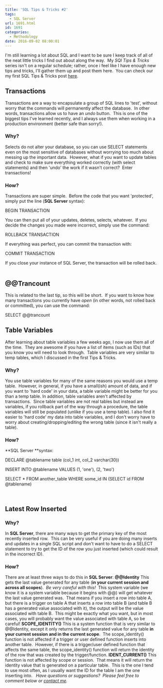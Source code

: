 ```yaml
---
title: 'SQL Tips & Tricks #2'
tags:
  - SQL Server
url: 1691.html
id: 1691
categories:
  - Methodology
date: 2016-09-02 08:00:01
---
```


I'm still learning a lot about SQL and I want to be sure I keep track of all of the neat little tricks I find out about along the way.  My _SQl Tips & Tricks_ series isn't on a regular schedule; rather, once i feel like I have enough new tips and tricks, I'll gather them up and post them here.  You can check our my first SQL Tips & Tricks post [here](/sql-tips-tricks-1/).  

Transactions
------------

Transactions are a way to encapsulate a group of SQL lines to 'test', without worry that the commands will permanently affect the database.  In other words, transactions allow us to have an _undo_ button.  This is one of the biggest tips I've learned recently, and I always use them when working in a production environment (better safe than sorry!).

### Why?

Selects do not alter your database, so you can use SELECT statements even on the most sensitive of databases without worrying too much about messing up the important data.  However, what if you want to update tables and check to make sure everything worked correctly (with select statements) and then 'undo' the work if it wasn't correct?  Enter transactions!

### How?

Transactions are super simple.  Before the code that you want 'protected', simply put the line (**SQL Server** syntax):

BEGIN TRANSACTION

You can then put all of your updates, deletes, selects, whatever.  If you decide the changes you made were incorrect, simply use the command:

ROLLBACK TRANSACTION

If everything was perfect, you can commit the transaction with:

COMMIT TRANSACTION

If you close your instance of SQL Server, the transaction will be rolled back.  

@@Trancount
-----------

This is related to the last tip, so this will be short.  If you want to know how many transactions you currently have _open_ (in other words, not rolled back or committed), you can use the command:

SELECT @@trancount

Table Variables
---------------

After learning about table variables a few weeks ago, I now use them all of the time.  They are awesome if you have a list of items (such as IDs) that you know you will need to look through.  Table variables are very similar to temp tables, which I discussed in the first Tips & Tricks.

### Why?

You use table variables for many of the same reasons you would use a temp table.  However, in general, if you have a small(ish) amount of data, and if you want to 'hard code' in your data, a table variable might be better for you than a temp table. In addition, table variables aren't affected by transactions.  Since table variables are not real tables but instead are variables, if you rollback part of the way through a procedure, the table variables will still be populated (unlike if you use a temp table). I also find it easier to 'hard code' my data into table variables, and I don't worry have to worry about creating/dropping/editing the wrong table (since it isn't really a table).

### How?

**SQL Server **syntax:

DECLARE @tablename table (col\_1 int, col\_2 varchar(30))

INSERT INTO @tablename VALUES
(1, 'one'),
(2, 'two')

SELECT * FROM another\_table WHERE some\_id IN (SELECT id FROM @tablename)

 

Latest Row Inserted
-------------------

### Why?

In **SQL Server**, there are many ways to get the primary key of the most recently inserted row.  This can be very useful if you are doing many inserts and updates in a single SQL script and don't want to have to do a SELECT statement to try to get the ID of the row you just inserted (which could result in the incorrect ID).

### How?

There are at least three ways to do this in **SQL Server**: **@@Identity** This gets the last value generated for any table (**in your current session and across all scopes**).  _Be very careful with this!_  This system variable (we know it is a system variable because it begins with @@) will get whatever the last value generated was.  That means if you insert a row into table A, but there is a trigger on table A that inserts a row into table B (and table B has a generated value associated with it), the output will be the value associated with table B.  This might be exactly what you want, but in most cases, you will probably want the value associated with table A, so be careful! **SCOPE_IDENTITY()** This is a system function that is very similar to @@Identity, except it only returns the last generated value for any table **in your current session and in the current scope**.  The scope\_identity() function is not affected if a trigger or user defined function inserts into another table.  However, if there is a trigger/user defined function that affects the same table, the scope\_identity() function will return the identity of the row that was created by the trigger/function. **IDENT_CURRENT()** This function is not affected by scope or session.  That means it will return the identity value that is generated on a particular table.  This is the one I tend to use most often, as I usually want the ID for the table I am the one inserting into.   _Have questions or suggestions?  Please feel free to comment below or [contact me](/contact/)._